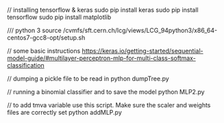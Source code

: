 // installing tensorflow & keras
sudo pip install keras
sudo pip install tensorflow
sudo pip install matplotlib

/// python 3
source /cvmfs/sft.cern.ch/lcg/views/LCG_94python3/x86_64-centos7-gcc8-opt/setup.sh

// some basic instructions
https://keras.io/getting-started/sequential-model-guide/#multilayer-perceptron-mlp-for-multi-class-softmax-classification

// dumping a pickle file to be read in
python dumpTree.py

// running a binomial classifier and to save the model
python MLP2.py

// to add tmva variable use this script. Make sure the scaler and weights files are correctly set
python addMLP.py